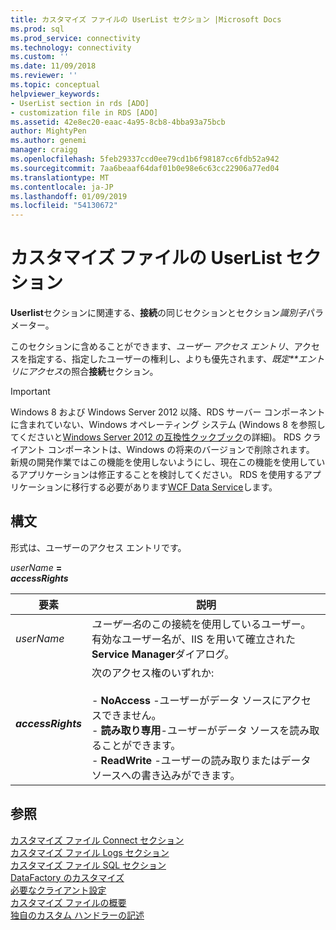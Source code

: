 ```yaml
---
title: カスタマイズ ファイルの UserList セクション |Microsoft Docs
ms.prod: sql
ms.prod_service: connectivity
ms.technology: connectivity
ms.custom: ''
ms.date: 11/09/2018
ms.reviewer: ''
ms.topic: conceptual
helpviewer_keywords:
- UserList section in rds [ADO]
- customization file in RDS [ADO]
ms.assetid: 42e8ec20-eaac-4a95-8cb8-4bba93a75bcb
author: MightyPen
ms.author: genemi
manager: craigg
ms.openlocfilehash: 5feb29337ccd0ee79cd1b6f98187cc6fdb52a942
ms.sourcegitcommit: 7aa6beaaf64daf01b0e98e6c63cc22906a77ed04
ms.translationtype: MT
ms.contentlocale: ja-JP
ms.lasthandoff: 01/09/2019
ms.locfileid: "54130672"
---
```

# <a name="customization-file-userlist-section"></a>カスタマイズ ファイルの UserList セクション
**Userlist**セクションに関連する、**接続**の同じセクションとセクション*識別子*パラメーター。  
  
 このセクションに含めることができます、*ユーザー アクセス エントリ*、アクセスを指定する、指定したユーザーの権利し、よりも優先されます、*既定**エントリにアクセス*の照合**接続**セクション。  
  
> [!IMPORTANT]
>  Windows 8 および Windows Server 2012 以降、RDS サーバー コンポーネントに含まれていない、Windows オペレーティング システム (Windows 8 を参照してくださいと[Windows Server 2012 の互換性クックブック](https://www.microsoft.com/download/details.aspx?id=27416)の詳細)。 RDS クライアント コンポーネントは、Windows の将来のバージョンで削除されます。 新規の開発作業ではこの機能を使用しないようにし、現在この機能を使用しているアプリケーションは修正することを検討してください。 RDS を使用するアプリケーションに移行する必要があります[WCF Data Service](https://go.microsoft.com/fwlink/?LinkId=199565)します。  
  
## <a name="syntax"></a>構文  
 形式は、ユーザーのアクセス エントリです。  
  
 _userName_ **=**   
 **_accessRights_**  
  
|要素|説明|  
|----------|-----------------|  
|*userName*|*ユーザー名*のこの接続を使用しているユーザー。 有効なユーザー名が、IIS を用いて確立された**Service Manager**ダイアログ。|  
|**_accessRights_**|次のアクセス権のいずれか:<br /><br /> -   **NoAccess** -ユーザーがデータ ソースにアクセスできません。<br />-   **読み取り専用**-ユーザーがデータ ソースを読み取ることができます。<br />-   **ReadWrite** -ユーザーの読み取りまたはデータ ソースへの書き込みができます。|  
  
## <a name="see-also"></a>参照  
 [カスタマイズ ファイル Connect セクション](../../../ado/guide/remote-data-service/customization-file-connect-section.md)   
 [カスタマイズ ファイル Logs セクション](../../../ado/guide/remote-data-service/customization-file-logs-section.md)   
 [カスタマイズ ファイル SQL セクション](../../../ado/guide/remote-data-service/customization-file-sql-section.md)   
 [DataFactory のカスタマイズ](../../../ado/guide/remote-data-service/datafactory-customization.md)   
 [必要なクライアント設定](../../../ado/guide/remote-data-service/required-client-settings.md)   
 [カスタマイズ ファイルの概要](../../../ado/guide/remote-data-service/understanding-the-customization-file.md)   
 [独自のカスタム ハンドラーの記述](../../../ado/guide/remote-data-service/writing-your-own-customized-handler.md)


